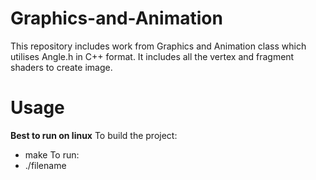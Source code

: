 # Graphics-and-Animation
This repository includes work from Graphics and Animation class which utilises Angle.h in C++ format. It includes all the vertex and fragment shaders to create image.

# Usage
**Best to run on linux**
To build the project:
* make
To run:
* ./filename
